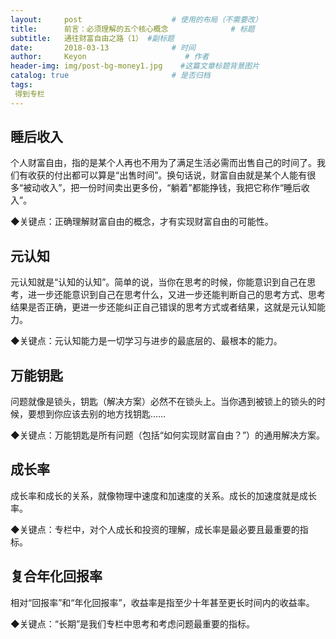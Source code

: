 ```yaml
---
layout:     post                    # 使用的布局（不需要改）
title:      前言：必须理解的五个核心概念              # 标题 
subtitle:   通往财富自由之路（1） #副标题
date:       2018-03-13              # 时间
author:     Keyon                      # 作者
header-img: img/post-bg-money1.jpg    #这篇文章标题背景图片
catalog: true                       # 是否归档
tags:
 得到专栏
---
```


## 睡后收入
个人财富自由，指的是某个人再也不用为了满足生活必需而出售自己的时间了。我们有收获的付出都可以算是“出售时间”。换句话说，财富自由就是某个人能有很多“被动收入”，把一份时间卖出更多份，“躺着”都能挣钱，我把它称作“睡后收入”。

◆关键点：正确理解财富自由的概念，才有实现财富自由的可能性。

## 元认知
元认知就是“认知的认知”。简单的说，当你在思考的时候，你能意识到自己在思考，进一步还能意识到自己在思考什么，又进一步还能判断自己的思考方式、思考结果是否正确，更进一步还能纠正自己错误的思考方式或者结果，这就是元认知能力。

◆关键点：元认知能力是一切学习与进步的最底层的、最根本的能力。

## 万能钥匙
问题就像是锁头，钥匙（解决方案）必然不在锁头上。当你遇到被锁上的锁头的时候，要想到你应该去别的地方找钥匙……

◆关键点：万能钥匙是所有问题（包括“如何实现财富自由？”）的通用解决方案。

## 成长率
成长率和成长的关系，就像物理中速度和加速度的关系。成长的加速度就是成长率。

◆关键点：专栏中，对个人成长和投资的理解，成长率是最必要且最重要的指标。

## 复合年化回报率
相对“回报率”和“年化回报率”，收益率是指至少十年甚至更长时间内的收益率。

◆关键点：“长期”是我们专栏中思考和考虑问题最重要的指标。